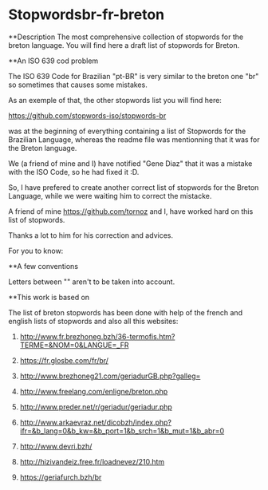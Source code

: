 # Stopwordsbr-fr-breton
**Description
The most comprehensive collection of stopwords for the breton language.
You will find here a draft list of stopwords for Breton.

**An ISO 639 cod problem

The ISO 639 Code for Brazilian "pt-BR" is very similar to the breton one "br" so sometimes that causes some mistakes.

As an exemple of that, the other stopwords list you will find here:

https://github.com/stopwords-iso/stopwords-br

was at the beginning of everything containing a list of Stopwords for the Brazilian Language, whereas the readme file was mentionning that it was for the Breton language.

We (a friend of mine and I) have notified "Gene Diaz" that it was a mistake with the ISO Code, so he had fixed it :D.

So, I have prefered to create another correct list of stopwords for the Breton Language, while we were waiting him to correct the mistacke.

A friend of mine https://github.com/tornoz and I, have worked hard on this list of stopwords.

Thanks a lot to him for his correction and advices.

For you to know:

**A few conventions

Letters between "" aren't to be taken into account.

**This work is based on

The list of breton stopwords has been done with help of the french and english lists of stopwords and also all this websites:

1. http://www.fr.brezhoneg.bzh/36-termofis.htm?TERME=&NOM=0&LANGUE=_FR

2. https://fr.glosbe.com/fr/br/

3. http://www.brezhoneg21.com/geriadurGB.php?galleg=

4. http://www.freelang.com/enligne/breton.php

5. http://www.preder.net/r/geriadur/geriadur.php

6. http://www.arkaevraz.net/dicobzh/index.php?ifr=&b_lang=0&b_kw=&b_port=1&b_srch=1&b_mut=1&b_abr=0

7. http://www.devri.bzh/

8. http://hizivandeiz.free.fr/loadnevez/210.htm

9. https://geriafurch.bzh/br
